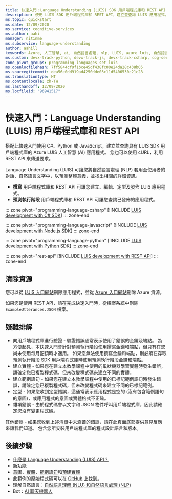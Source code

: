```yaml
---
title: 快速入門：Language Understanding (LUIS) SDK 用戶端程式庫和 REST API
description: 使用 LUIS SDK 用戶端程式庫和 REST API，建立並查詢 LUIS 應用程式。
ms.topic: quickstart
ms.date: 12/09/2020
ms.service: cognitive-services
ms.author: aahi
manager: nitinme
ms.subservice: language-understanding
author: aahill
keywords: Azure, 人工智慧, ai, 自然語言處理, nlp, LUIS, azure luis, 自然語言理解, ai 聊天機器人, 聊天機器人製作者, 理解自然語言
ms.custom: devx-track-python, devx-track-js, devx-track-csharp, cog-serv-seo-aug-2020
zone_pivot_groups: programming-languages-set-luis
ms.openlocfilehash: 7ff5844cf9f1bce45df438fc00e24da28c438b05
ms.sourcegitcommit: dea56e0dd919ad4250dde03c11d5406530c21c28
ms.translationtype: HT
ms.contentlocale: zh-TW
ms.lasthandoff: 12/09/2020
ms.locfileid: "96941517"
---
```

# <a name="quickstart-language-understanding-luis-client-libraries-and-rest-api"></a>快速入門：Language Understanding (LUIS) 用戶端程式庫和 REST API

搭配此快速入門使用 C#、Python 或 JavaScript，建立並查詢具有 LUIS SDK 用戶端程式庫的 Azure LUIS 人工智慧 (AI) 應用程式。 您也可以使用 cURL，利用 REST API 來傳送要求。

Language Understanding (LUIS) 可讓您將自然語言處理 (NLP) 套用至使用者的對話、自然語言文字中，以預測整體意義，並找出相關的詳細資訊。

* **撰寫** 用戶端程式庫和 REST API 可讓您建立、編輯、定型及發佈 LUIS 應用程式。
* **預測執行階段** 用戶端程式庫和 REST API 可讓您查詢已發佈的應用程式。

::: zone pivot="programming-language-csharp"
[!INCLUDE [LUIS development with C# SDK](./includes/sdk-csharp.md)]
::: zone-end

::: zone pivot="programming-language-javascript"
[!INCLUDE [LUIS development with Node.js SDK](./includes/sdk-nodejs.md)]
::: zone-end

::: zone pivot="programming-language-python"
[!INCLUDE [LUIS development with Python SDK](./includes/sdk-python.md)]
::: zone-end

::: zone pivot="rest-api"
[!INCLUDE [LUIS development with REST API](./includes/rest-api.md)]
::: zone-end

## <a name="clean-up-resources"></a>清除資源

您可以從 [LUIS 入口網站](https://www.luis.ai)刪除應用程式，並從 [Azure 入口網站](https://portal.azure.com/)刪除 Azure 資源。

如果您是使用 REST API，請在完成快速入門時，從檔案系統中刪除 `ExampleUtterances.JSON` 檔案。

## <a name="troubleshooting"></a>疑難排解

* 向用戶端程式庫進行驗證 - 驗證錯誤通常表示使用了錯誤的金鑰及端點。 為方便起見，本快速入門會針對預測執行階段使用撰寫金鑰和端點，但只有在您尚未使用每月配額時才適用。 如果您無法使用撰寫金鑰和端點，則必須在存取預測執行階段 SDK 用戶端程式庫時使用預測執行階段金鑰和端點。
* 建立實體 - 如果您在建立本教學課程中使用的巢狀機器學習實體時發生錯誤，請確定您已複製程式碼，但未改變程式碼來建立不同的實體。
* 建立範例語句 - 如果您在建立本教學課程中使用的已標記範例語句時發生錯誤，請確定您已複製程式碼，但未改變程式碼來建立不同的已標記範例。
* 定型 - 如果您收到定型錯誤，這通常表示應用程式是空的 (沒有包含範例語句的意圖)，或應用程式的意圖或實體格式不正確。
* 雜項錯誤 - 由於程式碼會以文字和 JSON 物件呼叫用戶端程式庫，因此請確定您沒有變更程式碼。

其他錯誤 - 如果您收到上述清單中未涵蓋的錯誤，請在此頁面底部提供意見反應來讓我們知道。 包含您所安裝用戶端程式庫的程式設計語言和版本。

## <a name="next-steps"></a>後續步驟

* [什麼是 Language Understanding (LUIS) API？](what-is-luis.md)
* [新功能](whats-new.md)
* [意圖](luis-concept-intent.md)、[實體](luis-concept-entity-types.md)、[範例語句](luis-concept-utterance.md)和[預建實體](luis-reference-prebuilt-entities.md)
* 此範例的原始程式碼可以在 [GitHub](https://github.com/Azure-Samples/cognitive-services-quickstart-code) 上找到。
* 理解自然語言：[自然語言理解 (NLU) 和自然語言處理 (NLP)](artificial-intelligence.md)
* Bot：[AI 聊天機器人](luis-csharp-tutorial-bf-v4.md "聊天機器人製作者教學課程")
